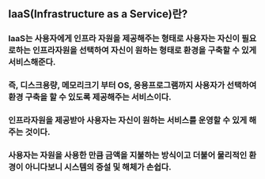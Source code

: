 ## IaaS(Infrastructure as a Service)란?
### IaaS는 사용자에게 인프라 자원을 제공해주는 형태로 사용자는 자신이 필요로하는 인프라자원을 선택하여 자신이 원하는 형태로 환경을 구축할 수 있게 서비스해준다. 
### 즉, 디스크용량, 메모리크기 부터 OS, 응용프로그램까지 사용자가 선택하여 환경 구축을 할 수 있도록 제공해주는 서비스이다.
### 인프라자원을 제공받아 사용자는 자신이 원하는 서비스를 운영할 수 있게 해주는 것이다.
### 사용자는 자원을 사용한 만큼 금액을 지불하는 방식이고 더불어 물리적인 환경이 아니다보니 시스템의 증설 및 해체가 손쉽다.
